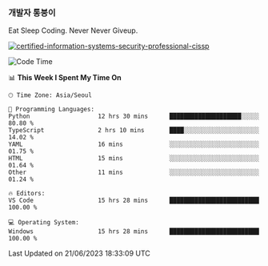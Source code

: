 ### 개발자 통붕이
Eat Sleep Coding.
Never Never Giveup.

[![certified-information-systems-security-professional-cissp](https://user-images.githubusercontent.com/44606727/157613689-acd84ec6-5f8f-4e79-89d9-a8d51f033634.png)](https://www.credly.com/badges/f394a010-85a0-450b-9136-8043af01d71c/public_url)

<!--START_SECTION:waka-->
![Code Time](http://img.shields.io/badge/Code%20Time-1%2C584%20hrs%2057%20mins-blue)

📊 **This Week I Spent My Time On** 

```text
🕑︎ Time Zone: Asia/Seoul

💬 Programming Languages: 
Python                   12 hrs 30 mins      ████████████████████░░░░░   80.80 % 
TypeScript               2 hrs 10 mins       ████░░░░░░░░░░░░░░░░░░░░░   14.02 % 
YAML                     16 mins             ░░░░░░░░░░░░░░░░░░░░░░░░░   01.75 % 
HTML                     15 mins             ░░░░░░░░░░░░░░░░░░░░░░░░░   01.64 % 
Other                    11 mins             ░░░░░░░░░░░░░░░░░░░░░░░░░   01.24 % 

🔥 Editors: 
VS Code                  15 hrs 28 mins      █████████████████████████   100.00 % 

💻 Operating System: 
Windows                  15 hrs 28 mins      █████████████████████████   100.00 % 
```


 Last Updated on 21/06/2023 18:33:09 UTC
<!--END_SECTION:waka-->
